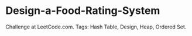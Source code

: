 # Design-a-Food-Rating-System
Challenge at LeetCode.com. Tags: Hash Table, Design, Heap, Ordered Set.
